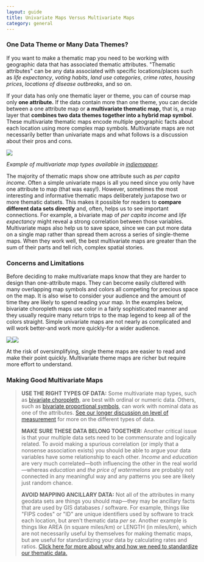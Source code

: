```yaml
---
layout: guide
title: Univariate Maps Versus Multivariate Maps
category: general
---
```


### One Data Theme or Many Data Themes?

If you want to make a thematic map you need to be working with geographic data that has associated thematic attributes. "Thematic attributes" can be any data associated with specific locations/places such as _life expectancy_, _voting habits_, _land use categories_, _crime rates_, _housing prices_, _locations of disease outbreaks_, and so on.

If your data has only one thematic layer or theme, you can of course map only **one attribute.** If the data contain more than one theme, you can decide between a one attribute map or **a multivariate thematic map,** that is, a map layer that **combines two data themes together into a hybrid map symbol**. These multivariate thematic maps encode multiple geographic facts about each location using more complex map symbols. Multivariate maps are not necessarily better than univariate maps and what follows is a discussion about their pros and cons.

![](../images/multiv_panel.jpg)

_Example of multivariate map types available in [indiemapper](http://indiemapper.com)._

The majority of thematic maps show one attribute such as _per capita income_. Often a simple univariate maps is all you need since you only have one attribute to map (that was easy!). However, sometimes the most interesting and informative thematic maps deliberately juxtapose two or more thematic datsets. This makes it possible for readers to **compare different data sets directly** and, often, helps us to see important connections. For example, a bivariate map of _per capita income_ and _life expectancy_ might reveal a strong correlation between those variables. Multivariate maps also help us to save space, since we can put more data on a single map rather than spread them across a series of single-theme maps. When they work well, the best multivariate maps are greater than the sum of their parts and tell rich, complex spatial stories.

### Concerns and Limitations

Before deciding to make multivariate maps know that they are harder to design than one-attribute maps. They can become easily cluttered with many overlapping map symbols and colors all competing for precious space on the map. It is also wise to consider your audience and the amount of time they are likely to spend reading your map. In the examples below, bivariate choropleth maps use color in a fairly sophisticated manner and they usually require many return trips to the map legend to keep all of the colors straight. Simple univariate maps are not nearly as complicated and will work better-and work more quickly-for a wider audience.

![](../images/bivariateLegend.jpg)![](../images/univariateLegend.jpg)

At the risk of oversimplifying, single theme maps are easier to read and make their point quickly. Multivariate theme maps are richer but require more effort to understand.

### Making Good Multivariate Maps

> **USE THE RIGHT TYPES OF DATA:** Some multivariate map types, such as [bivariate choropleth](../articles/bivariate_choropleth.html), are best with ordinal or numeric data. Others, such as [bivariate proportional symbols](../articles/bivariate_proportional), can work with nominal data as one of the attributes. [See our longer discussion on level of measurement](../articles/level_of_measurement.html) for more on the different types of data.
> 
> **MAKE SURE THESE DATA BELONG TOGETHER:** Another critical issue is that your multiple data sets need to be commensurate and logically related. To avoid making a spurious correlation (or imply that a nonsense association exists) you should be able to argue your data variables have some relationship to each other. _Income_ and _education_ are very much correlated—both influencing the other in the real world—whereas _education_ and _the price of watermelons_ are probably not connected in any meaningful way and any patterns you see are likely just random chance.
> 
> **AVOID MAPPING ANCILLARY DATA:** Not all of the attributes in many geodata sets are things you should map—they may be ancillary facts that are used by GIS databases / software. For example, things like "FIPS codes" or "ID" are unique identifiers used by software to track each location, but aren't thematic data _per se_. Another example is things like AREA (in square miles/km) or LENGTH (in miles/km), which are not necessarily useful by themselves for making thematic maps, but are useful for standardizing your data by calculating rates and ratios. [Click here for more about why and how we need to standardize our thematic data.](../articles/standardize.html)